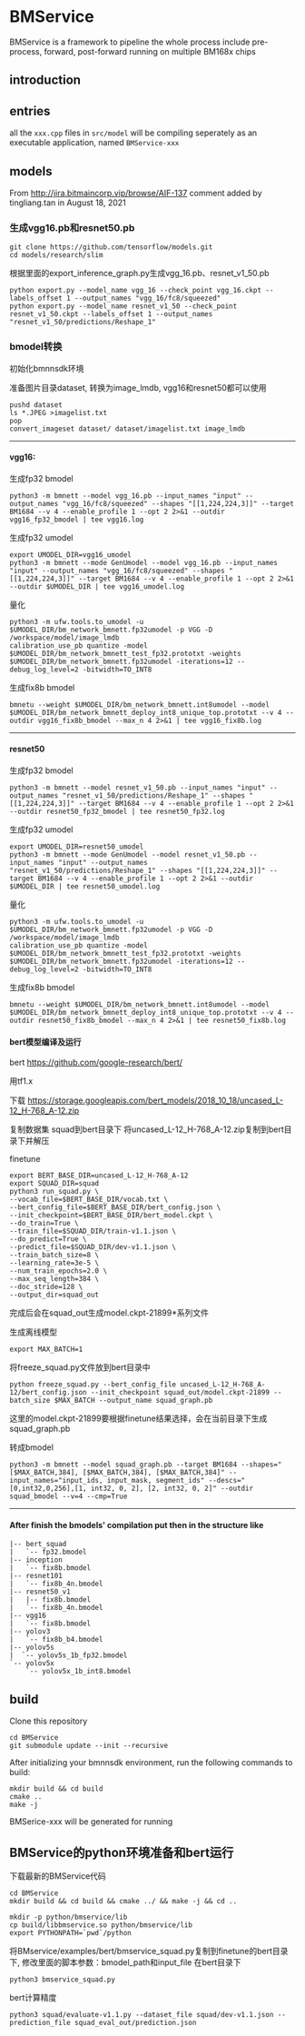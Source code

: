 # BMService

BMService is a framework to pipeline the whole process include pre-process, forward, post-forward running on multiple BM168x chips

## introduction

## entries

all the `xxx.cpp` files in `src/model` will be compiling seperately as an executable application, named `BMService-xxx`

## models

From http://jira.bitmaincorp.vip/browse/AIF-137 comment added by tingliang.tan in  August 18, 2021
### 生成vgg16.pb和resnet50.pb

```shell
git clone https://github.com/tensorflow/models.git
cd models/research/slim
```

根据里面的export_inference_graph.py生成vgg_16.pb、resnet_v1_50.pb

```shell
python export.py --model_name vgg_16 --check_point vgg_16.ckpt --labels_offset 1 --output_names "vgg_16/fc8/squeezed"
python export.py --model_name resnet_v1_50 --check_point resnet_v1_50.ckpt --labels_offset 1 --output_names "resnet_v1_50/predictions/Reshape_1"
```

### bmodel转换

初始化bmnnsdk环境

准备图片目录dataset, 转换为image_lmdb, vgg16和resnet50都可以使用

```shell
pushd dataset
ls *.JPEG >imagelist.txt
pop
convert_imageset dataset/ dataset/imagelist.txt image_lmdb
```
-----------------------------------------------------------------------------------
#### vgg16:
生成fp32 bmodel

```shell
python3 -m bmnett --model vgg_16.pb --input_names "input" --output_names "vgg_16/fc8/squeezed" --shapes "[[1,224,224,3]]" --target BM1684 --v 4 --enable_profile 1 --opt 2 2>&1 --outdir vgg16_fp32_bmodel | tee vgg16.log
```

生成fp32 umodel

```shell
export UMODEL_DIR=vgg16_umodel
python3 -m bmnett --mode GenUmodel --model vgg_16.pb --input_names "input" --output_names "vgg_16/fc8/squeezed" --shapes "[[1,224,224,3]]" --target BM1684 --v 4 --enable_profile 1 --opt 2 2>&1 --outdir $UMODEL_DIR | tee vgg16_umodel.log
```

量化

```shell
python3 -m ufw.tools.to_umodel -u $UMODEL_DIR/bm_network_bmnett.fp32umodel -p VGG -D /workspace/model/image_lmdb
calibration_use_pb quantize -model $UMODEL_DIR/bm_network_bmnett_test_fp32.prototxt -weights $UMODEL_DIR/bm_network_bmnett.fp32umodel -iterations=12 --debug_log_level=2 -bitwidth=TO_INT8
```

生成fix8b bmodel

```shell
bmnetu --weight $UMODEL_DIR/bm_network_bmnett.int8umodel --model $UMODEL_DIR/bm_network_bmnett_deploy_int8_unique_top.prototxt --v 4 --outdir vgg16_fix8b_bmodel --max_n 4 2>&1 | tee vgg16_fix8b.log
```
--------------------------------------------------------------------------------------

#### resnet50

生成fp32 bmodel

```shell
python3 -m bmnett --model resnet_v1_50.pb --input_names "input" --output_names "resnet_v1_50/predictions/Reshape_1" --shapes "[[1,224,224,3]]" --target BM1684 --v 4 --enable_profile 1 --opt 2 2>&1 --outdir resnet50_fp32_bmodel | tee resnet50_fp32.log
```

生成fp32 umodel

```shell
export UMODEL_DIR=resnet50_umodel
python3 -m bmnett --mode GenUmodel --model resnet_v1_50.pb --input_names "input" --output_names "resnet_v1_50/predictions/Reshape_1" --shapes "[[1,224,224,3]]" --target BM1684 --v 4 --enable_profile 1 --opt 2 2>&1 --outdir $UMODEL_DIR | tee resnet50_umodel.log
```

量化

```shell
python3 -m ufw.tools.to_umodel -u $UMODEL_DIR/bm_network_bmnett.fp32umodel -p VGG -D /workspace/model/image_lmdb
calibration_use_pb quantize -model $UMODEL_DIR/bm_network_bmnett_test_fp32.prototxt -weights $UMODEL_DIR/bm_network_bmnett.fp32umodel -iterations=12 --debug_log_level=2 -bitwidth=TO_INT8
```

生成fix8b bmodel

```shell
bmnetu --weight $UMODEL_DIR/bm_network_bmnett.int8umodel --model $UMODEL_DIR/bm_network_bmnett_deploy_int8_unique_top.prototxt --v 4 --outdir resnet50_fix8b_bmodel --max_n 4 2>&1 | tee resnet50_fix8b.log
```

#### bert模型编译及运行

bert
https://github.com/google-research/bert/

用tf1.x

下载 https://storage.googleapis.com/bert_models/2018_10_18/uncased_L-12_H-768_A-12.zip

复制数据集 squad到bert目录下
将uncased_L-12_H-768_A-12.zip复制到bert目录下并解压

finetune

```shell
export BERT_BASE_DIR=uncased_L-12_H-768_A-12
export SQUAD_DIR=squad
python3 run_squad.py \
--vocab_file=$BERT_BASE_DIR/vocab.txt \
--bert_config_file=$BERT_BASE_DIR/bert_config.json \
--init_checkpoint=$BERT_BASE_DIR/bert_model.ckpt \
--do_train=True \
--train_file=$SQUAD_DIR/train-v1.1.json \
--do_predict=True \
--predict_file=$SQUAD_DIR/dev-v1.1.json \
--train_batch_size=8 \
--learning_rate=3e-5 \
--num_train_epochs=2.0 \
--max_seq_length=384 \
--doc_stride=128 \
--output_dir=squad_out
```

完成后会在squad_out生成model.ckpt-21899*系列文件

生成离线模型

```shell
export MAX_BATCH=1
```
将freeze_squad.py文件放到bert目录中

```shell
python freeze_squad.py --bert_config_file uncased_L-12_H-768_A-12/bert_config.json --init_checkpoint squad_out/model.ckpt-21899 --batch_size $MAX_BATCH --output_name squad_graph.pb
```

这里的model.ckpt-21899要根据finetune结果选择，会在当前目录下生成squad_graph.pb


转成bmodel

```shell
python3 -m bmnett --model squad_graph.pb --target BM1684 --shapes="[$MAX_BATCH,384], [$MAX_BATCH,384], [$MAX_BATCH,384]" --input_names="input_ids, input_mask, segment_ids" --descs="[0,int32,0,256],[1, int32, 0, 2], [2, int32, 0, 2]" --outdir squad_bmodel --v=4 --cmp=True
```

 ------------------------------------------------------------------------------------------------
#### After finish the bmodels' compilation put then in the structure like

```shell
|-- bert_squad
|   `-- fp32.bmodel
|-- inception
|   `-- fix8b.bmodel
|-- resnet101
|   `-- fix8b_4n.bmodel
|-- resnet50_v1
|   |-- fix8b.bmodel
|   `-- fix8b_4n.bmodel
|-- vgg16
|   `-- fix8b.bmodel
|-- yolov3
|   `-- fix8b_b4.bmodel
|-- yolov5s
|  `-- yolov5s_1b_fp32.bmodel
`-- yolov5x
    `-- yolov5x_1b_int8.bmodel
```

## build

Clone this repository

``` shell
cd BMService
git submodule update --init --recursive
```

After initializing your bmnnsdk environment, run the following commands to build:

``` shell
mkdir build && cd build
cmake ..
make -j
```

BMSerice-xxx will be generated for running


## BMService的python环境准备和bert运行

下载最新的BMService代码

```shell
cd BMService
mkdir build && cd build && cmake ../ && make -j && cd ..

mkdir -p python/bmservice/lib
cp build/libbmservice.so python/bmservice/lib
export PYTHONPATH=`pwd`/python
```

将BMservice/examples/bert/bmservice_squad.py复制到finetune的bert目录下, 修改里面的脚本参数：bmodel_path和input_file
在bert目录下

```shell
python3 bmservice_squad.py
```

bert计算精度

```shell
python3 squad/evaluate-v1.1.py --dataset_file squad/dev-v1.1.json --prediction_file squad_eval_out/prediction.json
```
